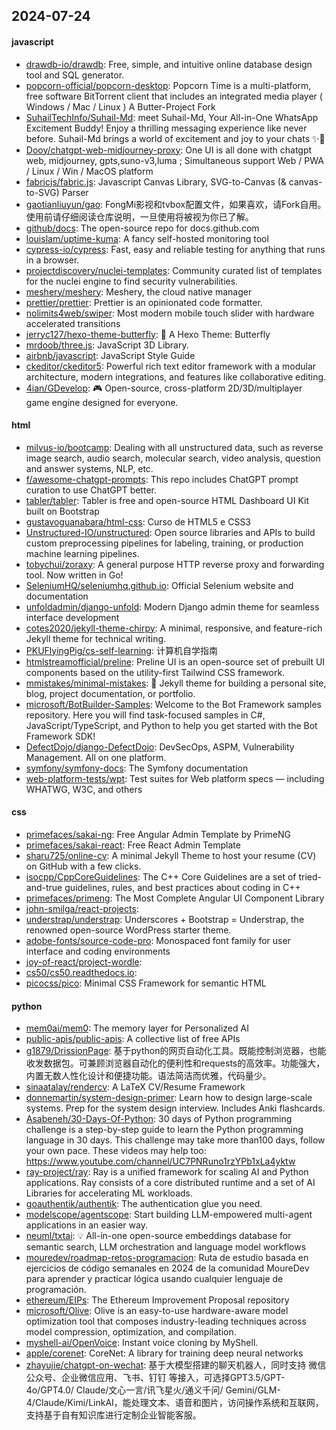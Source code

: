 ## 2024-07-24

#### javascript
* [drawdb-io/drawdb](https://github.com/drawdb-io/drawdb): Free, simple, and intuitive online database design tool and SQL generator.
* [popcorn-official/popcorn-desktop](https://github.com/popcorn-official/popcorn-desktop): Popcorn Time is a multi-platform, free software BitTorrent client that includes an integrated media player ( Windows / Mac / Linux ) A Butter-Project Fork
* [SuhailTechInfo/Suhail-Md](https://github.com/SuhailTechInfo/Suhail-Md): meet Suhail-Md, Your All-in-One WhatsApp Excitement Buddy! Enjoy a thrilling messaging experience like never before. Suhail-Md brings a world of excitement and joy to your chats ✨🤖
* [Dooy/chatgpt-web-midjourney-proxy](https://github.com/Dooy/chatgpt-web-midjourney-proxy): One UI is all done with chatgpt web, midjourney, gpts,suno-v3,luma ; Simultaneous support Web / PWA / Linux / Win / MacOS platform
* [fabricjs/fabric.js](https://github.com/fabricjs/fabric.js): Javascript Canvas Library, SVG-to-Canvas (& canvas-to-SVG) Parser
* [gaotianliuyun/gao](https://github.com/gaotianliuyun/gao): FongMi影视和tvbox配置文件，如果喜欢，请Fork自用。使用前请仔细阅读仓库说明，一旦使用将被视为你已了解。
* [github/docs](https://github.com/github/docs): The open-source repo for docs.github.com
* [louislam/uptime-kuma](https://github.com/louislam/uptime-kuma): A fancy self-hosted monitoring tool
* [cypress-io/cypress](https://github.com/cypress-io/cypress): Fast, easy and reliable testing for anything that runs in a browser.
* [projectdiscovery/nuclei-templates](https://github.com/projectdiscovery/nuclei-templates): Community curated list of templates for the nuclei engine to find security vulnerabilities.
* [meshery/meshery](https://github.com/meshery/meshery): Meshery, the cloud native manager
* [prettier/prettier](https://github.com/prettier/prettier): Prettier is an opinionated code formatter.
* [nolimits4web/swiper](https://github.com/nolimits4web/swiper): Most modern mobile touch slider with hardware accelerated transitions
* [jerryc127/hexo-theme-butterfly](https://github.com/jerryc127/hexo-theme-butterfly): 🦋 A Hexo Theme: Butterfly
* [mrdoob/three.js](https://github.com/mrdoob/three.js): JavaScript 3D Library.
* [airbnb/javascript](https://github.com/airbnb/javascript): JavaScript Style Guide
* [ckeditor/ckeditor5](https://github.com/ckeditor/ckeditor5): Powerful rich text editor framework with a modular architecture, modern integrations, and features like collaborative editing.
* [4ian/GDevelop](https://github.com/4ian/GDevelop): 🎮 Open-source, cross-platform 2D/3D/multiplayer game engine designed for everyone.

#### html
* [milvus-io/bootcamp](https://github.com/milvus-io/bootcamp): Dealing with all unstructured data, such as reverse image search, audio search, molecular search, video analysis, question and answer systems, NLP, etc.
* [f/awesome-chatgpt-prompts](https://github.com/f/awesome-chatgpt-prompts): This repo includes ChatGPT prompt curation to use ChatGPT better.
* [tabler/tabler](https://github.com/tabler/tabler): Tabler is free and open-source HTML Dashboard UI Kit built on Bootstrap
* [gustavoguanabara/html-css](https://github.com/gustavoguanabara/html-css): Curso de HTML5 e CSS3
* [Unstructured-IO/unstructured](https://github.com/Unstructured-IO/unstructured): Open source libraries and APIs to build custom preprocessing pipelines for labeling, training, or production machine learning pipelines.
* [tobychui/zoraxy](https://github.com/tobychui/zoraxy): A general purpose HTTP reverse proxy and forwarding tool. Now written in Go!
* [SeleniumHQ/seleniumhq.github.io](https://github.com/SeleniumHQ/seleniumhq.github.io): Official Selenium website and documentation
* [unfoldadmin/django-unfold](https://github.com/unfoldadmin/django-unfold): Modern Django admin theme for seamless interface development
* [cotes2020/jekyll-theme-chirpy](https://github.com/cotes2020/jekyll-theme-chirpy): A minimal, responsive, and feature-rich Jekyll theme for technical writing.
* [PKUFlyingPig/cs-self-learning](https://github.com/PKUFlyingPig/cs-self-learning): 计算机自学指南
* [htmlstreamofficial/preline](https://github.com/htmlstreamofficial/preline): Preline UI is an open-source set of prebuilt UI components based on the utility-first Tailwind CSS framework.
* [mmistakes/minimal-mistakes](https://github.com/mmistakes/minimal-mistakes): 📐 Jekyll theme for building a personal site, blog, project documentation, or portfolio.
* [microsoft/BotBuilder-Samples](https://github.com/microsoft/BotBuilder-Samples): Welcome to the Bot Framework samples repository. Here you will find task-focused samples in C#, JavaScript/TypeScript, and Python to help you get started with the Bot Framework SDK!
* [DefectDojo/django-DefectDojo](https://github.com/DefectDojo/django-DefectDojo): DevSecOps, ASPM, Vulnerability Management. All on one platform.
* [symfony/symfony-docs](https://github.com/symfony/symfony-docs): The Symfony documentation
* [web-platform-tests/wpt](https://github.com/web-platform-tests/wpt): Test suites for Web platform specs — including WHATWG, W3C, and others

#### css
* [primefaces/sakai-ng](https://github.com/primefaces/sakai-ng): Free Angular Admin Template by PrimeNG
* [primefaces/sakai-react](https://github.com/primefaces/sakai-react): Free React Admin Template
* [sharu725/online-cv](https://github.com/sharu725/online-cv): A minimal Jekyll Theme to host your resume (CV) on GitHub with a few clicks.
* [isocpp/CppCoreGuidelines](https://github.com/isocpp/CppCoreGuidelines): The C++ Core Guidelines are a set of tried-and-true guidelines, rules, and best practices about coding in C++
* [primefaces/primeng](https://github.com/primefaces/primeng): The Most Complete Angular UI Component Library
* [john-smilga/react-projects](https://github.com/john-smilga/react-projects): 
* [understrap/understrap](https://github.com/understrap/understrap): Underscores + Bootstrap = Understrap, the renowned open-source WordPress starter theme.
* [adobe-fonts/source-code-pro](https://github.com/adobe-fonts/source-code-pro): Monospaced font family for user interface and coding environments
* [joy-of-react/project-wordle](https://github.com/joy-of-react/project-wordle): 
* [cs50/cs50.readthedocs.io](https://github.com/cs50/cs50.readthedocs.io): 
* [picocss/pico](https://github.com/picocss/pico): Minimal CSS Framework for semantic HTML

#### python
* [mem0ai/mem0](https://github.com/mem0ai/mem0): The memory layer for Personalized AI
* [public-apis/public-apis](https://github.com/public-apis/public-apis): A collective list of free APIs
* [g1879/DrissionPage](https://github.com/g1879/DrissionPage): 基于python的网页自动化工具。既能控制浏览器，也能收发数据包。可兼顾浏览器自动化的便利性和requests的高效率。功能强大，内置无数人性化设计和便捷功能。语法简洁而优雅，代码量少。
* [sinaatalay/rendercv](https://github.com/sinaatalay/rendercv): A LaTeX CV/Resume Framework
* [donnemartin/system-design-primer](https://github.com/donnemartin/system-design-primer): Learn how to design large-scale systems. Prep for the system design interview. Includes Anki flashcards.
* [Asabeneh/30-Days-Of-Python](https://github.com/Asabeneh/30-Days-Of-Python): 30 days of Python programming challenge is a step-by-step guide to learn the Python programming language in 30 days. This challenge may take more than100 days, follow your own pace. These videos may help too: https://www.youtube.com/channel/UC7PNRuno1rzYPb1xLa4yktw
* [ray-project/ray](https://github.com/ray-project/ray): Ray is a unified framework for scaling AI and Python applications. Ray consists of a core distributed runtime and a set of AI Libraries for accelerating ML workloads.
* [goauthentik/authentik](https://github.com/goauthentik/authentik): The authentication glue you need.
* [modelscope/agentscope](https://github.com/modelscope/agentscope): Start building LLM-empowered multi-agent applications in an easier way.
* [neuml/txtai](https://github.com/neuml/txtai): 💡 All-in-one open-source embeddings database for semantic search, LLM orchestration and language model workflows
* [mouredev/roadmap-retos-programacion](https://github.com/mouredev/roadmap-retos-programacion): Ruta de estudio basada en ejercicios de código semanales en 2024 de la comunidad MoureDev para aprender y practicar lógica usando cualquier lenguaje de programación.
* [ethereum/EIPs](https://github.com/ethereum/EIPs): The Ethereum Improvement Proposal repository
* [microsoft/Olive](https://github.com/microsoft/Olive): Olive is an easy-to-use hardware-aware model optimization tool that composes industry-leading techniques across model compression, optimization, and compilation.
* [myshell-ai/OpenVoice](https://github.com/myshell-ai/OpenVoice): Instant voice cloning by MyShell.
* [apple/corenet](https://github.com/apple/corenet): CoreNet: A library for training deep neural networks
* [zhayujie/chatgpt-on-wechat](https://github.com/zhayujie/chatgpt-on-wechat): 基于大模型搭建的聊天机器人，同时支持 微信公众号、企业微信应用、飞书、钉钉 等接入，可选择GPT3.5/GPT-4o/GPT4.0/ Claude/文心一言/讯飞星火/通义千问/ Gemini/GLM-4/Claude/Kimi/LinkAI，能处理文本、语音和图片，访问操作系统和互联网，支持基于自有知识库进行定制企业智能客服。
